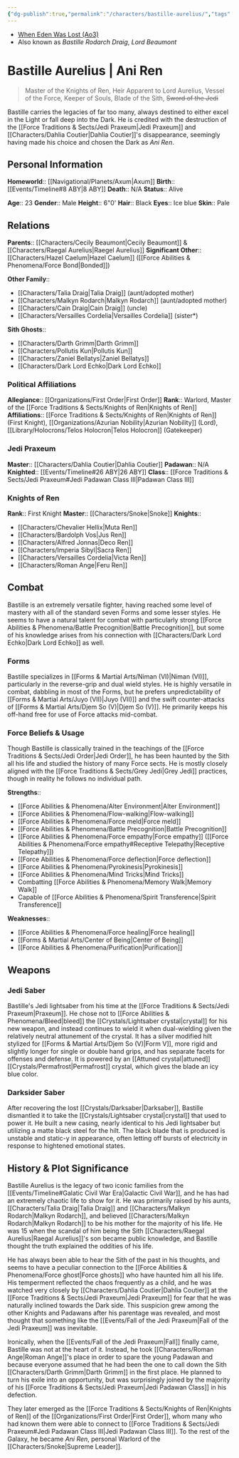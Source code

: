 ```yaml
---
{"dg-publish":true,"permalink":"/characters/bastille-aurelius/","tags":["forcesensitive","fallenjedi","firstorder","knightsofren","azuriannobility","jedipraxeum","jediknight","formv","formvi","formvii"],"noteIcon":"saber1"}
---
```


- [When Eden Was Lost (Ao3)](https://archiveofourown.org/works/19334440)
- Also known as *Bastille Rodarch Draig*, *Lord Beaumont*
# Bastille Aurelius | Ani Ren
>Master of the Knights of Ren, Heir Apparent to Lord Aurelius, Vessel of the Force, Keeper of Souls, Blade of the Sith, ~~Sword of the Jedi~~

Bastille carries the legacies of far too many, always destined to either excel in the Light or fall deep into the Dark. He is credited with the destruction of the [[Force Traditions & Sects/Jedi Praxeum\|Jedi Praxeum]] and [[Characters/Dahlia Coutier\|Dahlia Coutier]]'s disappearance, seemingly having made his choice and chosen the Dark as *Ani Ren*. 
## Personal Information

**Homeworld**::  [[Navigational/Planets/Axum\|Axum]]
**Birth**::  [[Events/Timeline#8 ABY\|8 ABY]]
**Death**::  N/A
**Status**:: Alive

**Age**::  23
**Gender**::  Male
**Height**::  6"0'
**Hair**::  Black
**Eyes**::  Ice blue
**Skin**:: Pale
## Relations

**Parents**::  [[Characters/Cecily Beaumont\|Cecily Beaumont]] & [[Characters/Raegal Aurelius\|Raegel Aurelius]]
**Significant Other**::  [[Characters/Hazel Caelum\|Hazel Caelum]] ([[Force Abilities & Phenomena/Force Bond\|Bonded]])

**Other Family**::
- [[Characters/Talia Draig\|Talia Draig]] (aunt/adopted mother)
- [[Characters/Malkyn Rodarch\|Malkyn Rodarch]] (aunt/adopted mother)
- [[Characters/Cain Draig\|Cain Draig]] (uncle)
- [[Characters/Versailles Cordelia\|Versailles Cordelia]] (sister*)

**Sith Ghosts**::
- [[Characters/Darth Grimm\|Darth Grimm]]
- [[Characters/Pollutis Kun\|Pollutis Kun]]
- [[Characters/Zaniel Bellatys\|Zaniel Bellatys]]
- [[Characters/Dark Lord Echko\|Dark Lord Echko]]

### Political Affiliations

**Allegiance**::  [[Organizations/First Order\|First Order]] 
**Rank**::  Warlord, Master of the [[Force Traditions & Sects/Knights of Ren\|Knights of Ren]]
**Affiliations**::  [[Force Traditions & Sects/Knights of Ren\|Knights of Ren]] (First Knight), [[Organizations/Azurian Nobility\|Azurian Nobility]] (Lord), [[Library/Holocrons/Telos Holocron\|Telos Holocron]] (Gatekeeper)

### Jedi Praxeum

**Master**::  [[Characters/Dahlia Coutier\|Dahlia Coutier]]
**Padawan**::  N/A
**Knighted**::  [[Events/Timeline#26 ABY\|26 ABY]]
**Class**::  [[Force Traditions & Sects/Jedi Praxeum#Jedi Padawan Class III\|Padawan Class III]]

### Knights of Ren

**Rank**::  First Knight
**Master**::  [[Characters/Snoke\|Snoke]]
**Knights**::
- [[Characters/Chevalier Hellix\|Muta Ren]]
- [[Characters/Bardolph Vos\|Jus Ren]]
- [[Characters/Alfred Jonnas\|Deco Ren]]
- [[Characters/Imperia Sibyl\|Sacra Ren]]
- [[Characters/Versailles Cordelia\|Victa Ren]]
- [[Characters/Roman Ange\|Feru Ren]]

## Combat
Bastille is an extremely versatile fighter, having reached some level of mastery with all of the standard seven Forms and some lesser styles. He seems to have a natural talent for combat with particularly strong [[Force Abilities & Phenomena/Battle Precognition\|Battle Precognition]], but some of his knowledge arises from his connection with [[Characters/Dark Lord Echko\|Dark Lord Echko]] as well. 
### Forms
Bastille specializes in [[Forms & Martial Arts/Niman (VI)\|Niman (VI)]], particularly in the reverse-grip and dual wield styles. He is highly versatile in combat, dabbling in most of the Forms, but he prefers unpredictability of [[Forms & Martial Arts/Juyo (VII)\|Juyo (VII)]] and the swift counter-attacks of [[Forms & Martial Arts/Djem So (V)\|Djem So (V)]]. He primarily keeps his off-hand free for use of Force attacks mid-combat. 
### Force Beliefs & Usage
Though Bastille is classically trained in the teachings of the [[Force Traditions & Sects/Jedi Order\|Jedi Order]], he has been haunted by the Sith all his life and studied the history of many Force sects. He is mostly closely aligned with the [[Force Traditions & Sects/Grey Jedi\|Grey Jedi]] practices, though in reality he follows no individual path.

**Strengths**::
- [[Force Abilities & Phenomena/Alter Environment\|Alter Environment]]
- [[Force Abilities & Phenomena/Flow-walking\|Flow-walking]]
- [[Force Abilities & Phenomena/Force meld\|Force meld]]
- [[Force Abilities & Phenomena/Battle Precognition\|Battle Precognition]]
- [[Force Abilities & Phenomena/Force empathy\|Force empathy]] ([[Force Abilities & Phenomena/Force empathy#Receptive Telepathy\|Receptive Telepathy]])
- [[Force Abilities & Phenomena/Force deflection\|Force deflection]]
- [[Force Abilities & Phenomena/Pyrokinesis\|Pyrokinesis]]
- [[Force Abilities & Phenomena/Mind Tricks\|Mind Tricks]]
- Combatting [[Force Abilities & Phenomena/Memory Walk\|Memory Walk]]
- Capable of [[Force Abilities & Phenomena/Spirit Transference\|Spirit Transference]]

**Weaknesses**::
- [[Force Abilities & Phenomena/Force healing\|Force healing]]
- [[Forms & Martial Arts/Center of Being\|Center of Being]]
- [[Force Abilities & Phenomena/Purification\|Purification]]
## Weapons

### Jedi Saber
Bastille's Jedi lightsaber from his time at the [[Force Traditions & Sects/Jedi Praxeum\|Praxeum]]. He chose not to [[Force Abilities & Phenomena/Bleed\|bleed]] the [[Crystals/Lightsaber crystal\|crystal]] for his new weapon, and instead continues to wield it when dual-wielding given the relatively neutral attunement of the crystal. It has a silver modified hilt stylized for [[Forms & Martial Arts/Djem So (V)\|Form V]], more rigid and slightly longer for single or double hand grips, and has separate facets for offenses and defense. It is powered by an [[Attuned crystal\|attuned]] [[Crystals/Permafrost\|Permafrost]] crystal, which gives the blade an icy blue color.

### Darksider Saber
After recovering the lost [[Crystals/Darksaber\|Darksaber]], Bastille dismantled it to take the [[Crystals/Lightsaber crystal\|crystal]] that used to power it. He built a new casing, nearly identical to his Jedi lightsaber but utilizing a matte black steel for the hilt. The black blade that is produced is unstable and static-y in appearance, often letting off bursts of electricity in response to hightened emotional states. 
## History & Plot Significance
Bastille Aurelius is the legacy of two iconic families from the [[Events/Timeline#Galatic Civil War Era\|Galactic Civil War]], and he has had an extremely chaotic life to show for it. He was primarily raised by his aunts, [[Characters/Talia Draig\|Talia Draig]] and [[Characters/Malkyn Rodarch\|Malkyn Rodarch]], and believed [[Characters/Malkyn Rodarch\|Malkyn Rodarch]] to be his mother for the majority of his life. He was 15 when the scandal of him being the Sith [[Characters/Raegal Aurelius\|Raegal Aurelius]]'s son became public knowledge, and Bastille thought the truth explained the oddities of his life.

He has always been able to hear the Sith of the past in his thoughts, and seems to have a peculiar connection to the [[Force Abilities & Phenomena/Force ghost\|Force ghosts]] who have haunted him all his life. His temperment reflected the chaos frequently as a child, and he was watched very closely by [[Characters/Dahlia Coutier\|Dahlia Coutier]] at the [[Force Traditions & Sects/Jedi Praxeum\|Jedi Praxeum]] for fear that he was naturally inclined towards the Dark side. This suspicion grew among the other Knights and Padawans after his parentage was revealed, and most thought that something like the [[Events/Fall of the Jedi Praxeum\|Fall of the Jedi Praxeum]] was inevitable. 

Ironically, when the [[Events/Fall of the Jedi Praxeum\|Fall]] finally came, Bastille was not at the heart of it. Instead, he took [[Characters/Roman Ange\|Roman Ange]]'s place in order to spare the young Padawan and because everyone assumed that he had been the one to call down the Sith [[Characters/Darth Grimm\|Darth Grimm]] in the first place. He planned to turn his exile into an opportunity, but was surprisingly joined by the majority of his [[Force Traditions & Sects/Jedi Praxeum\|Jedi Padawan Class]] in his defection. 

They later emerged as the [[Force Traditions & Sects/Knights of Ren\|Knights of Ren]] of the [[Organizations/First Order\|First Order]], whom many who had known them were able to connect to [[Force Traditions & Sects/Jedi Praxeum#Jedi Padawan Class III\|Jedi Padawan Class III]]. To the rest of the Galaxy, he became *Ani Ren*, personal Warlord of the [[Characters/Snoke\|Supreme Leader]].